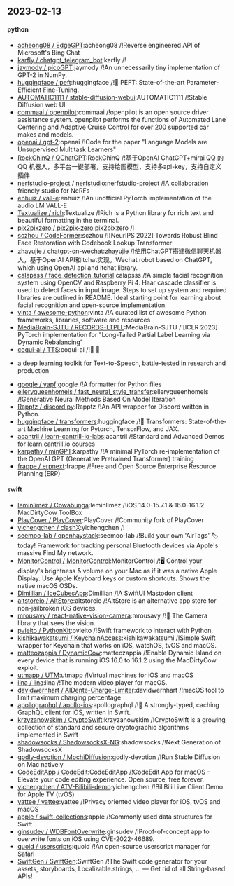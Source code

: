 ## 2023-02-13

#### python
* [acheong08 / EdgeGPT](https://github.com/acheong08/EdgeGPT):acheong08 /!Reverse engineered API of Microsoft's Bing Chat
* [karfly / chatgpt_telegram_bot](https://github.com/karfly/chatgpt_telegram_bot):karfly /!
* [jaymody / picoGPT](https://github.com/jaymody/picoGPT):jaymody /!An unnecessarily tiny implementation of GPT-2 in NumPy.
* [huggingface / peft](https://github.com/huggingface/peft):huggingface /!🤗
PEFT: State-of-the-art Parameter-Efficient Fine-Tuning.
* [AUTOMATIC1111 / stable-diffusion-webui](https://github.com/AUTOMATIC1111/stable-diffusion-webui):AUTOMATIC1111 /!Stable Diffusion web UI
* [commaai / openpilot](https://github.com/commaai/openpilot):commaai /!openpilot is an open source driver assistance system. openpilot performs the functions of Automated Lane Centering and Adaptive Cruise Control for over 200 supported car makes and models.
* [openai / gpt-2](https://github.com/openai/gpt-2):openai /!Code for the paper "Language Models are Unsupervised Multitask Learners"
* [RockChinQ / QChatGPT](https://github.com/RockChinQ/QChatGPT):RockChinQ /!基于OpenAI ChatGPT+mirai QQ 的 QQ 机器人，多平台一键部署，支持绘图模型，支持多api-key，支持自定义插件
* [nerfstudio-project / nerfstudio](https://github.com/nerfstudio-project/nerfstudio):nerfstudio-project /!A collaboration friendly studio for NeRFs
* [enhuiz / vall-e](https://github.com/enhuiz/vall-e):enhuiz /!An unofficial PyTorch implementation of the audio LM VALL-E
* [Textualize / rich](https://github.com/Textualize/rich):Textualize /!Rich is a Python library for rich text and beautiful formatting in the terminal.
* [pix2pixzero / pix2pix-zero](https://github.com/pix2pixzero/pix2pix-zero):pix2pixzero /!
* [sczhou / CodeFormer](https://github.com/sczhou/CodeFormer):sczhou /![NeurIPS 2022] Towards Robust Blind Face Restoration with Codebook Lookup Transformer
* [zhayujie / chatgpt-on-wechat](https://github.com/zhayujie/chatgpt-on-wechat):zhayujie /!使用ChatGPT搭建微信聊天机器人，基于OpenAI API和itchat实现。Wechat robot based on ChatGPT, which using OpenAI api and itchat library.
* [calapsss / face_detection_tutorial](https://github.com/calapsss/face_detection_tutorial):calapsss /!A simple facial recognition system using OpenCV and Raspberry Pi 4. Haar cascade classifier is used to detect faces in input image. Steps to set up system and required libraries are outlined in README. Ideal starting point for learning about facial recognition and open-source implementation.
* [vinta / awesome-python](https://github.com/vinta/awesome-python):vinta /!A curated list of awesome Python frameworks, libraries, software and resources
* [MediaBrain-SJTU / RECORDS-LTPLL](https://github.com/MediaBrain-SJTU/RECORDS-LTPLL):MediaBrain-SJTU /![ICLR 2023] PyTorch implementation for "Long-Tailed Partial Label Learning via Dynamic Rebalancing"
* [coqui-ai / TTS](https://github.com/coqui-ai/TTS):coqui-ai /!🐸
💬
- a deep learning toolkit for Text-to-Speech, battle-tested in research and production
* [google / yapf](https://github.com/google/yapf):google /!A formatter for Python files
* [elleryqueenhomels / fast_neural_style_transfer](https://github.com/elleryqueenhomels/fast_neural_style_transfer):elleryqueenhomels /!Generative Neural Methods Based On Model Iteration
* [Rapptz / discord.py](https://github.com/Rapptz/discord.py):Rapptz /!An API wrapper for Discord written in Python.
* [huggingface / transformers](https://github.com/huggingface/transformers):huggingface /!🤗
Transformers: State-of-the-art Machine Learning for Pytorch, TensorFlow, and JAX.
* [acantril / learn-cantrill-io-labs](https://github.com/acantril/learn-cantrill-io-labs):acantril /!Standard and Advanced Demos for learn.cantrill.io courses
* [karpathy / minGPT](https://github.com/karpathy/minGPT):karpathy /!A minimal PyTorch re-implementation of the OpenAI GPT (Generative Pretrained Transformer) training
* [frappe / erpnext](https://github.com/frappe/erpnext):frappe /!Free and Open Source Enterprise Resource Planning (ERP)

#### swift
* [leminlimez / Cowabunga](https://github.com/leminlimez/Cowabunga):leminlimez /!iOS 14.0-15.7.1 & 16.0-16.1.2 MacDirtyCow ToolBox
* [PlayCover / PlayCover](https://github.com/PlayCover/PlayCover):PlayCover /!Community fork of PlayCover
* [yichengchen / clashX](https://github.com/yichengchen/clashX):yichengchen /!
* [seemoo-lab / openhaystack](https://github.com/seemoo-lab/openhaystack):seemoo-lab /!Build your own 'AirTags'
🏷
today! Framework for tracking personal Bluetooth devices via Apple's massive Find My network.
* [MonitorControl / MonitorControl](https://github.com/MonitorControl/MonitorControl):MonitorControl /!🖥
Control your display's brightness & volume on your Mac as if it was a native Apple Display. Use Apple Keyboard keys or custom shortcuts. Shows the native macOS OSDs.
* [Dimillian / IceCubesApp](https://github.com/Dimillian/IceCubesApp):Dimillian /!A SwiftUI Mastodon client
* [altstoreio / AltStore](https://github.com/altstoreio/AltStore):altstoreio /!AltStore is an alternative app store for non-jailbroken iOS devices.
* [mrousavy / react-native-vision-camera](https://github.com/mrousavy/react-native-vision-camera):mrousavy /!📸
The Camera library that sees the vision.
* [pvieito / PythonKit](https://github.com/pvieito/PythonKit):pvieito /!Swift framework to interact with Python.
* [kishikawakatsumi / KeychainAccess](https://github.com/kishikawakatsumi/KeychainAccess):kishikawakatsumi /!Simple Swift wrapper for Keychain that works on iOS, watchOS, tvOS and macOS.
* [matteozappia / DynamicCow](https://github.com/matteozappia/DynamicCow):matteozappia /!Enable Dynamic Island on every device that is running iOS 16.0 to 16.1.2 using the MacDirtyCow exploit.
* [utmapp / UTM](https://github.com/utmapp/UTM):utmapp /!Virtual machines for iOS and macOS
* [iina / iina](https://github.com/iina/iina):iina /!The modern video player for macOS.
* [davidwernhart / AlDente-Charge-Limiter](https://github.com/davidwernhart/AlDente-Charge-Limiter):davidwernhart /!macOS tool to limit maximum charging percentage
* [apollographql / apollo-ios](https://github.com/apollographql/apollo-ios):apollographql /!📱
A strongly-typed, caching GraphQL client for iOS, written in Swift.
* [krzyzanowskim / CryptoSwift](https://github.com/krzyzanowskim/CryptoSwift):krzyzanowskim /!CryptoSwift is a growing collection of standard and secure cryptographic algorithms implemented in Swift
* [shadowsocks / ShadowsocksX-NG](https://github.com/shadowsocks/ShadowsocksX-NG):shadowsocks /!Next Generation of ShadowsocksX
* [godly-devotion / MochiDiffusion](https://github.com/godly-devotion/MochiDiffusion):godly-devotion /!Run Stable Diffusion on Mac natively
* [CodeEditApp / CodeEdit](https://github.com/CodeEditApp/CodeEdit):CodeEditApp /!CodeEdit App for macOS – Elevate your code editing experience. Open source, free forever.
* [yichengchen / ATV-Bilibili-demo](https://github.com/yichengchen/ATV-Bilibili-demo):yichengchen /!BiliBili Live Client Demo for Apple TV (tvOS)
* [yattee / yattee](https://github.com/yattee/yattee):yattee /!Privacy oriented video player for iOS, tvOS and macOS
* [apple / swift-collections](https://github.com/apple/swift-collections):apple /!Commonly used data structures for Swift
* [ginsudev / WDBFontOverwrite](https://github.com/ginsudev/WDBFontOverwrite):ginsudev /!Proof-of-concept app to overwrite fonts on iOS using CVE-2022-46689.
* [quoid / userscripts](https://github.com/quoid/userscripts):quoid /!An open-source userscript manager for Safari
* [SwiftGen / SwiftGen](https://github.com/SwiftGen/SwiftGen):SwiftGen /!The Swift code generator for your assets, storyboards, Localizable.strings, … — Get rid of all String-based APIs!
